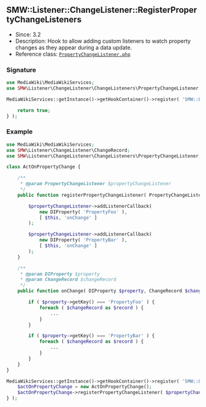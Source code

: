 ## SMW::Listener::ChangeListener::RegisterPropertyChangeListeners

* Since: 3.2
* Description: Hook to allow adding custom listeners to watch property changes as they appear during a data update.
* Reference class: [`PropertyChangeListener.php`][PropertyChangeListener.php]

### Signature

```php
use MediaWiki\MediaWikiServices;
use SMW\Listener\ChangeListener\ChangeListeners\PropertyChangeListener;

MediaWikiServices::getInstance()->getHookContainer()->register( 'SMW::Listener::ChangeListener::RegisterPropertyChangeListeners', function( PropertyChangeListener $propertyChangeListener ) {

	return true;
} );
```

### Example

```php
use MediaWiki\MediaWikiServices;
use SMW\Listener\ChangeListener\ChangeRecord;
use SMW\Listener\ChangeListener\ChangeListeners\PropertyChangeListener;

class ActOnPropertyChange {

	/**
	 * @param PropertyChangeListener $propertyChangeListener
	 */
	public function registerPropertyChangeListener( PropertyChangeListener $propertyChangeListener ) {

		$propertyChangeListener->addListenerCallback(
			new DIProperty( 'PropertyFoo' ),
			[ $this, 'onChange' ]
		);

		$propertyChangeListener->addListenerCallback(
			new DIProperty( 'PropertyBar' ),
			[ $this, 'onChange' ]
		);
	}

	/**
	 * @param DIProperty $property
	 * @param ChangeRecord $changeRecord
	 */
	public function onChange( DIProperty $property, ChangeRecord $changeRecord ) {

		if ( $property->getKey() === 'PropertyFoo' ) {
			foreach ( $changeRecord as $record ) {
				...
			}
		}

		if ( $property->getKey() === 'PropertyBar' ) {
			foreach ( $changeRecord as $record ) {
				...
			}
		}
	}
}

MediaWikiServices::getInstance()->getHookContainer()->register( 'SMW::Listener::ChangeListener::RegisterPropertyChangeListeners', function( PropertyChangeListener $propertyChangeListener ) {
	$actOnPropertyChange = new ActOnPropertyChange();
	$actOnPropertyChange->registerPropertyChangeListener( $propertyChangeListener );
} );
```

[PropertyChangeListener.php]:https://github.com/SemanticMediaWiki/SemanticMediaWiki/blob/master/src/Listener/ChangeListener/ChangeListeners/PropertyChangeListener.php
